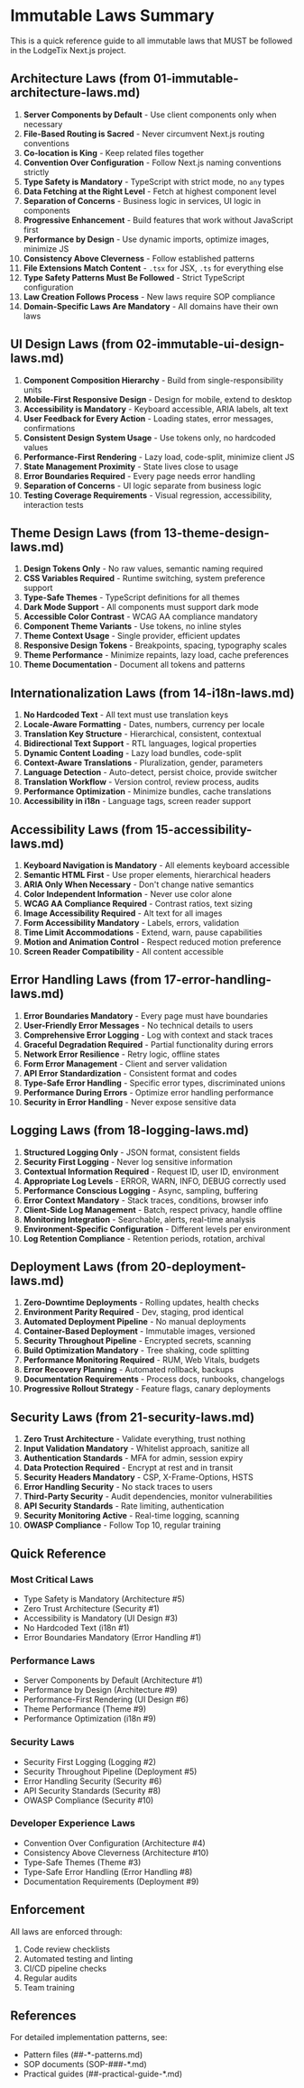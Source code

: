 # Immutable Laws Summary

This is a quick reference guide to all immutable laws that MUST be followed in the LodgeTix Next.js project.

## Architecture Laws (from 01-immutable-architecture-laws.md)

1. **Server Components by Default** - Use client components only when necessary
2. **File-Based Routing is Sacred** - Never circumvent Next.js routing conventions
3. **Co-location is King** - Keep related files together
4. **Convention Over Configuration** - Follow Next.js naming conventions strictly
5. **Type Safety is Mandatory** - TypeScript with strict mode, no `any` types
6. **Data Fetching at the Right Level** - Fetch at highest component level
7. **Separation of Concerns** - Business logic in services, UI logic in components
8. **Progressive Enhancement** - Build features that work without JavaScript first
9. **Performance by Design** - Use dynamic imports, optimize images, minimize JS
10. **Consistency Above Cleverness** - Follow established patterns
11. **File Extensions Match Content** - `.tsx` for JSX, `.ts` for everything else
12. **Type Safety Patterns Must Be Followed** - Strict TypeScript configuration
13. **Law Creation Follows Process** - New laws require SOP compliance
14. **Domain-Specific Laws Are Mandatory** - All domains have their own laws

## UI Design Laws (from 02-immutable-ui-design-laws.md)

1. **Component Composition Hierarchy** - Build from single-responsibility units
2. **Mobile-First Responsive Design** - Design for mobile, extend to desktop
3. **Accessibility is Mandatory** - Keyboard accessible, ARIA labels, alt text
4. **User Feedback for Every Action** - Loading states, error messages, confirmations
5. **Consistent Design System Usage** - Use tokens only, no hardcoded values
6. **Performance-First Rendering** - Lazy load, code-split, minimize client JS
7. **State Management Proximity** - State lives close to usage
8. **Error Boundaries Required** - Every page needs error handling
9. **Separation of Concerns** - UI logic separate from business logic
10. **Testing Coverage Requirements** - Visual regression, accessibility, interaction tests

## Theme Design Laws (from 13-theme-design-laws.md)

1. **Design Tokens Only** - No raw values, semantic naming required
2. **CSS Variables Required** - Runtime switching, system preference support
3. **Type-Safe Themes** - TypeScript definitions for all themes
4. **Dark Mode Support** - All components must support dark mode
5. **Accessible Color Contrast** - WCAG AA compliance mandatory
6. **Component Theme Variants** - Use tokens, no inline styles
7. **Theme Context Usage** - Single provider, efficient updates
8. **Responsive Design Tokens** - Breakpoints, spacing, typography scales
9. **Theme Performance** - Minimize repaints, lazy load, cache preferences
10. **Theme Documentation** - Document all tokens and patterns

## Internationalization Laws (from 14-i18n-laws.md)

1. **No Hardcoded Text** - All text must use translation keys
2. **Locale-Aware Formatting** - Dates, numbers, currency per locale
3. **Translation Key Structure** - Hierarchical, consistent, contextual
4. **Bidirectional Text Support** - RTL languages, logical properties
5. **Dynamic Content Loading** - Lazy load bundles, code-split
6. **Context-Aware Translations** - Pluralization, gender, parameters
7. **Language Detection** - Auto-detect, persist choice, provide switcher
8. **Translation Workflow** - Version control, review process, audits
9. **Performance Optimization** - Minimize bundles, cache translations
10. **Accessibility in i18n** - Language tags, screen reader support

## Accessibility Laws (from 15-accessibility-laws.md)

1. **Keyboard Navigation is Mandatory** - All elements keyboard accessible
2. **Semantic HTML First** - Use proper elements, hierarchical headers
3. **ARIA Only When Necessary** - Don't change native semantics
4. **Color Independent Information** - Never use color alone
5. **WCAG AA Compliance Required** - Contrast ratios, text sizing
6. **Image Accessibility Required** - Alt text for all images
7. **Form Accessibility Mandatory** - Labels, errors, validation
8. **Time Limit Accommodations** - Extend, warn, pause capabilities
9. **Motion and Animation Control** - Respect reduced motion preference
10. **Screen Reader Compatibility** - All content accessible

## Error Handling Laws (from 17-error-handling-laws.md)

1. **Error Boundaries Mandatory** - Every page must have boundaries
2. **User-Friendly Error Messages** - No technical details to users
3. **Comprehensive Error Logging** - Log with context and stack traces
4. **Graceful Degradation Required** - Partial functionality during errors
5. **Network Error Resilience** - Retry logic, offline states
6. **Form Error Management** - Client and server validation
7. **API Error Standardization** - Consistent format and codes
8. **Type-Safe Error Handling** - Specific error types, discriminated unions
9. **Performance During Errors** - Optimize error handling performance
10. **Security in Error Handling** - Never expose sensitive data

## Logging Laws (from 18-logging-laws.md)

1. **Structured Logging Only** - JSON format, consistent fields
2. **Security First Logging** - Never log sensitive information
3. **Contextual Information Required** - Request ID, user ID, environment
4. **Appropriate Log Levels** - ERROR, WARN, INFO, DEBUG correctly used
5. **Performance Conscious Logging** - Async, sampling, buffering
6. **Error Context Mandatory** - Stack traces, conditions, browser info
7. **Client-Side Log Management** - Batch, respect privacy, handle offline
8. **Monitoring Integration** - Searchable, alerts, real-time analysis
9. **Environment-Specific Configuration** - Different levels per environment
10. **Log Retention Compliance** - Retention periods, rotation, archival

## Deployment Laws (from 20-deployment-laws.md)

1. **Zero-Downtime Deployments** - Rolling updates, health checks
2. **Environment Parity Required** - Dev, staging, prod identical
3. **Automated Deployment Pipeline** - No manual deployments
4. **Container-Based Deployment** - Immutable images, versioned
5. **Security Throughout Pipeline** - Encrypted secrets, scanning
6. **Build Optimization Mandatory** - Tree shaking, code splitting
7. **Performance Monitoring Required** - RUM, Web Vitals, budgets
8. **Error Recovery Planning** - Automated rollback, backups
9. **Documentation Requirements** - Process docs, runbooks, changelogs
10. **Progressive Rollout Strategy** - Feature flags, canary deployments

## Security Laws (from 21-security-laws.md)

1. **Zero Trust Architecture** - Validate everything, trust nothing
2. **Input Validation Mandatory** - Whitelist approach, sanitize all
3. **Authentication Standards** - MFA for admin, session expiry
4. **Data Protection Required** - Encrypt at rest and in transit
5. **Security Headers Mandatory** - CSP, X-Frame-Options, HSTS
6. **Error Handling Security** - No stack traces to users
7. **Third-Party Security** - Audit dependencies, monitor vulnerabilities
8. **API Security Standards** - Rate limiting, authentication
9. **Security Monitoring Active** - Real-time logging, scanning
10. **OWASP Compliance** - Follow Top 10, regular training

## Quick Reference

### Most Critical Laws
- Type Safety is Mandatory (Architecture #5)
- Zero Trust Architecture (Security #1)
- Accessibility is Mandatory (UI Design #3)
- No Hardcoded Text (i18n #1)
- Error Boundaries Mandatory (Error Handling #1)

### Performance Laws
- Server Components by Default (Architecture #1)
- Performance by Design (Architecture #9)
- Performance-First Rendering (UI Design #6)
- Theme Performance (Theme #9)
- Performance Optimization (i18n #9)

### Security Laws
- Security First Logging (Logging #2)
- Security Throughout Pipeline (Deployment #5)
- Error Handling Security (Security #6)
- API Security Standards (Security #8)
- OWASP Compliance (Security #10)

### Developer Experience Laws
- Convention Over Configuration (Architecture #4)
- Consistency Above Cleverness (Architecture #10)
- Type-Safe Themes (Theme #3)
- Type-Safe Error Handling (Error Handling #8)
- Documentation Requirements (Deployment #9)

## Enforcement

All laws are enforced through:
1. Code review checklists
2. Automated testing and linting
3. CI/CD pipeline checks
4. Regular audits
5. Team training

## References

For detailed implementation patterns, see:
- Pattern files (##-*-patterns.md)
- SOP documents (SOP-###-*.md)
- Practical guides (##-practical-guide-*.md)